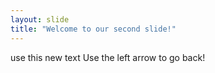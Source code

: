 ```yaml
---
layout: slide
title: "Welcome to our second slide!"
---
```

use this new text
Use the left arrow to go back!
